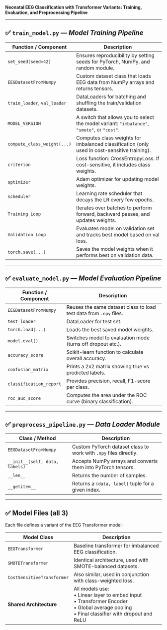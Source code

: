 

 **Neonatal EEG Classification with Transformer Variants: Training, Evaluation, and Preprocessing Pipeline** 

---

## ✅ `train_model.py` — *Model Training Pipeline*

| **Function / Component**     | **Description**                                                                              |
| ---------------------------- | -------------------------------------------------------------------------------------------- |
| `set_seed(seed=42)`          | Ensures reproducibility by setting seeds for PyTorch, NumPy, and random module.              |
| `EEGDatasetFromNumpy`        | Custom dataset class that loads EEG data from NumPy arrays and returns tensors.              |
| `train_loader`, `val_loader` | DataLoaders for batching and shuffling the train/validation datasets.                        |
| `MODEL_VERSION`              | A switch that allows you to select the model variant: `"imbalance"`, `"smote"`, or `"cost"`. |
| `compute_class_weight(...)`  | Computes class weights for imbalanced classification (only used in cost-sensitive training). |
| `criterion`                  | Loss function: CrossEntropyLoss. If cost-sensitive, it includes class weights.               |
| `optimizer`                  | Adam optimizer for updating model weights.                                                   |
| `scheduler`                  | Learning rate scheduler that decays the LR every few epochs.                                 |
| `Training Loop`              | Iterates over batches to perform forward, backward passes, and updates weights.              |
| `Validation Loop`            | Evaluates model on validation set and tracks best model based on val loss.                   |
| `torch.save(...)`            | Saves the model weights when it performs best on validation data.                            |

---

## ✅ `evaluate_model.py` — *Model Evaluation Pipeline*

| **Function / Component** | **Description**                                                    |
| ------------------------ | ------------------------------------------------------------------ |
| `EEGDatasetFromNumpy`    | Reuses the same dataset class to load test data from `.npy` files. |
| `test_loader`            | DataLoader for test set.                                           |
| `torch.load(...)`        | Loads the best saved model weights.                                |
| `model.eval()`           | Switches model to evaluation mode (turns off dropout etc.).        |
| `accuracy_score`         | Scikit-learn function to calculate overall accuracy.               |
| `confusion_matrix`       | Prints a 2x2 matrix showing true vs predicted labels.              |
| `classification_report`  | Provides precision, recall, F1-score per class.                    |
| `roc_auc_score`          | Computes the area under the ROC curve (binary classification).     |

---

## ✅ `preprocess_pipeline.py` — *Data Loader Module*

| **Class / Method**             | **Description**                                                  |
| ------------------------------ | ---------------------------------------------------------------- |
| `EEGDatasetFromNumpy`          | Custom PyTorch dataset class to work with `.npy` files directly. |
| `__init__(self, data, labels)` | Accepts NumPy arrays and converts them into PyTorch tensors.     |
| `__len__`                      | Returns the number of samples.                                   |
| `__getitem__`                  | Returns a `(data, label)` tuple for a given index.               |

---

## ✅ Model Files (all 3)

Each file defines a variant of the EEG Transformer model:

| **Model Class**            | **Description**                                                                                                                                   |
| -------------------------- | ------------------------------------------------------------------------------------------------------------------------------------------------- |
| `EEGTransformer`           | Baseline transformer for imbalanced EEG classification.                                                                                           |
| `SMOTETransformer`         | Identical architecture, used with SMOTE-balanced datasets.                                                                                        |
| `CostSensitiveTransformer` | Also similar, used in conjunction with class-weighted loss.                                                                                       |
| **Shared Architecture**    | All models use:<br>• Linear layer to embed input<br>• Transformer Encoder<br>• Global average pooling<br>• Final classifier with dropout and ReLU |

